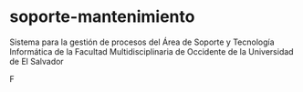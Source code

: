# soporte-mantenimiento
Sistema para la gestión de procesos del Área de Soporte y Tecnología Informática de la Facultad Multidisciplinaria de Occidente de la Universidad de El Salvador

F
